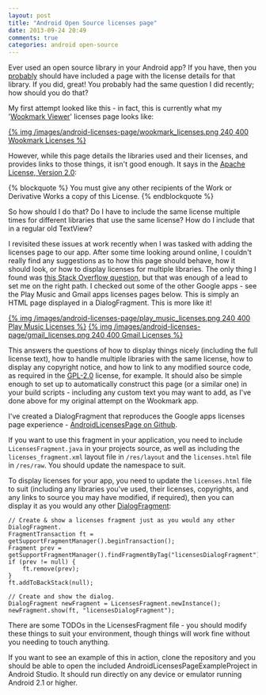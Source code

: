 ```yaml
---
layout: post
title: "Android Open Source licenses page"
date: 2013-09-24 20:49
comments: true
categories: android open-source
---
```


Ever used an open source library in your Android app? If you have, then you [probably](http://www.tldrlegal.com/browse) should have included a page with the license details for that library. If you did, great! You probably had the same question I did recently; how should you do that?

<!-- more -->

My first attempt looked like this - in fact, this is currently what my '[Wookmark Viewer](https://github.com/adamsp/wookmark)' licenses page looks like:

[{% img /images/android-licenses-page/wookmark_licenses.png 240 400 Wookmark Licenses %}](/images/android-licenses-page/wookmark_licenses.png)

However, while this page details the libraries used and their licenses, and provides links to those things, it isn't good enough. It says in the [Apache License, Version 2.0](http://www.apache.org/licenses/LICENSE-2.0.html):

{% blockquote %}
You must give any other recipients of the Work or Derivative Works a copy of this License.
{% endblockquote %}

So how should I do that? Do I have to include the same license multiple times for different libraries that use the same license? How do I include that in a regular old TextView?

I revisited these issues at work recently when I was tasked with adding the licenses page to our app. After some time looking around online, I couldn't really find any suggestions as to how this page should behave, how it should look, or how to display licenses for multiple libraries. The only thing I found was [this Stack Overflow question](http://stackoverflow.com/questions/11300552/license-screen-about-phone-legal-information-open-licenses-screen), but that was enough of a lead to set me on the right path. I checked out some of the other Google apps - see the Play Music and Gmail apps licenses pages below. This is simply an HTML page displayed in a DialogFragment. This is more like it!

[{% img /images/android-licenses-page/play_music_licenses.png 240 400 Play Music Licenses %}](/images/android-licenses-page/play_music_licenses.png)
[{% img /images/android-licenses-page/gmail_licenses.png 240 400 Gmail Licenses %}](/images/android-licenses-page/gmail_licenses.png)


This answers the questions of how to display things nicely (including the full license text), how to handle multiple libraries with the same license, how to display any copyright notice, and how to link to any modified source code, as required in the [GPL-2.0](http://opensource.org/licenses/gpl-2.0.php) license, for example. It should also be simple enough to set up to automatically construct this page (or a similar one) in your build scripts - including any custom text you may want to add, as I've done above for my original attempt on the Wookmark app.

I've created a DialogFragment that reproduces the Google apps licenses page experience - [AndroidLicensesPage on Github](https://github.com/adamsp/AndroidLicensesPage).

If you want to use this fragment in your application, you need to include `LicensesFragment.java` in your projects source, as well as including the `licenses_fragment.xml` layout file in `/res/layout` and the `licenses.html` file in `/res/raw`. You should update the namespace to suit.

To display licenses for your app, you need to update the `licenses.html` file to suit (including any libraries you've used, their licenses, copyrights, and any links to source you may have modified, if required), then you can display it as you would any other [DialogFragment](http://developer.android.com/reference/android/app/DialogFragment.html):

```
// Create & show a licenses fragment just as you would any other DialogFragment.
FragmentTransaction ft = getSupportFragmentManager().beginTransaction();
Fragment prev = getSupportFragmentManager().findFragmentByTag("licensesDialogFragment");
if (prev != null) {
	ft.remove(prev);
}
ft.addToBackStack(null);

// Create and show the dialog.
DialogFragment newFragment = LicensesFragment.newInstance();
newFragment.show(ft, "licensesDialogFragment");
```

There are some TODOs in the LicensesFragment file - you should modify these things to suit your environment, though things will work fine without you needing to touch anything.

If you want to see an example of this in action, clone the repository and you should be able to open the included AndroidLicensesPageExampleProject in Android Studio. It should run directly on any device or emulator running Android 2.1 or higher.
